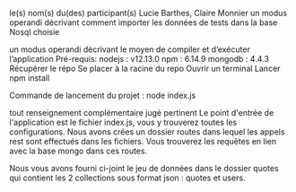 le(s) nom(s) du(des) participant(s)
Lucie Barthes, Claire Monnier
un modus operandi décrivant comment importer les données de tests dans la base Nosql choisie

un modus operandi décrivant le moyen de compiler et d’exécuter l’application
Pré-requis:
nodejs : v12.13.0
npm : 6.14.9
mongodb : 4.4.3
Récupérer le répo
Se placer à la racine du repo
Ouvrir un terminal
Lancer npm install

Commande de lancement du projet : node index.js

tout renseignement complémentaire jugé pertinent
Le point d'entrée de l'application est le fichier index.js, vous y trouverez toutes les configurations.
Nous avons crées un dossier routes dans lequel les appels rest sont effectués dans les fichiers. Vous trouverez les requêtes en lien avec la base mongo dans ces routes.

Nous vous avons fourni ci-joint le jeu de données dans le dossier quotes qui contient les 2 collections sous format json :  quotes et users.
